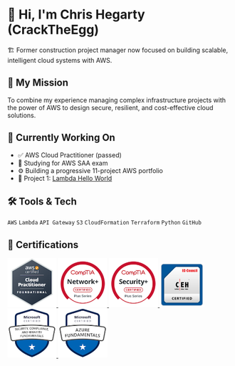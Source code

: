 # 👋 Hi, I'm Chris Hegarty (CrackTheEgg)

🏗️ Former construction project manager now focused on building scalable, intelligent cloud systems with AWS.

## 🧭 My Mission
To combine my experience managing complex infrastructure projects with the power of AWS to design secure, resilient, and cost-effective cloud solutions.

## 🌱 Currently Working On
- ✅ AWS Cloud Practitioner (passed)
- 🧠 Studying for AWS SAA exam
- ⚙️ Building a progressive 11-project AWS portfolio
- 🚀 Project 1: [Lambda Hello World](https://github.com/CrackTheEgg/aws-lambda-hello-world)

## 🛠 Tools & Tech
`AWS` `Lambda` `API Gateway` `S3` `CloudFormation` `Terraform` `Python` `GitHub`

<h2>📜 Certifications</h2>

<a href="https://www.credly.com/badges/c352daae-90c4-453a-a241-2aef3c351894/public_url" target="blank">
  <img src="assets/aws-certified-cloud-practitioner.png" alt="AWS Certified Cloud Practitioner" width="110" height="110">

<a href="https://www.credly.com/badges/dace6b68-35b4-44ae-b37d-7707d9f89742/public_url" target="_blank">
  <img src="assets/comptia-network-ce-certification.1-3.png" alt="Network+" width="110" height="110">
</a>

<a href="https://www.credly.com/badges/2c03d748-3465-4c32-b190-2c4458a5fdc0/public_url" target="_blank">
  <img src="assets/comptia-security-ce-certification.png" alt="Security+" width="110" height="110">
</a>

<a href="assets/ECC-CEH-Certificate.pdf" target="_blank">
  <img src="assets/CEH_2E345519D3F7.png" alt="CEH" width="100" height="100">
</a>

<a href="https://www.credly.com/badges/415f6148-f8a6-4863-830d-c9e369ac77a1/public_url" target="_blank">
  <img src="assets/microsoft-certified-security-compliance-and-identity-fundamentals.png" alt="SC-900" width="110" height="110">
</a>

<a href="https://www.credly.com/badges/2c03d748-3465-4c32-b190-2c4458a5fdc0/public_url" target="_blank">
  <img src="assets/microsoft-certified-azure-fundamentals.png" alt="Azure Fundamentals" width="110" height="110">
</a>


